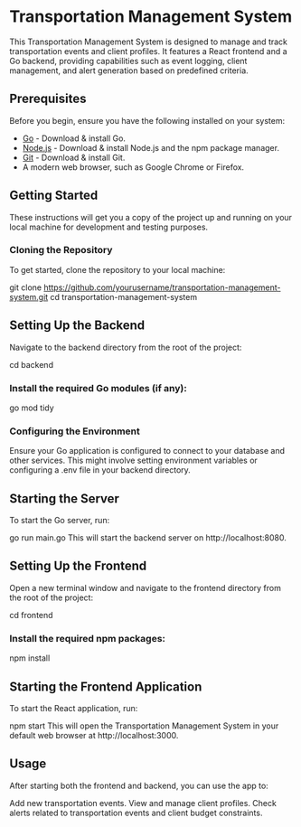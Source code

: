 # Transportation Management System

This Transportation Management System is designed to manage and track transportation events and client profiles. It features a React frontend and a Go backend, providing capabilities such as event logging, client management, and alert generation based on predefined criteria.

## Prerequisites

Before you begin, ensure you have the following installed on your system:
- [Go](https://golang.org/dl/) - Download & install Go.
- [Node.js](https://nodejs.org/en/download/) - Download & install Node.js and the npm package manager.
- [Git](https://git-scm.com/downloads) - Download & install Git.
- A modern web browser, such as Google Chrome or Firefox.

## Getting Started

These instructions will get you a copy of the project up and running on your local machine for development and testing purposes.

### Cloning the Repository

To get started, clone the repository to your local machine:

git clone https://github.com/yourusername/transportation-management-system.git
cd transportation-management-system
## Setting Up the Backend
Navigate to the backend directory from the root of the project:

cd backend
### Install the required Go modules (if any):

go mod tidy
### Configuring the Environment
Ensure your Go application is configured to connect to your database and other services. This might involve setting environment variables or configuring a .env file in your backend directory.

## Starting the Server
To start the Go server, run:

go run main.go
This will start the backend server on http://localhost:8080.

## Setting Up the Frontend
Open a new terminal window and navigate to the frontend directory from the root of the project:

cd frontend
### Install the required npm packages:

npm install
## Starting the Frontend Application
To start the React application, run:

npm start
This will open the Transportation Management System in your default web browser at http://localhost:3000.

## Usage
After starting both the frontend and backend, you can use the app to:

Add new transportation events.
View and manage client profiles.
Check alerts related to transportation events and client budget constraints.